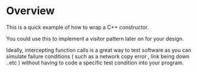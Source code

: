 # Overview


This is a quick example of how to wrap a C++ constructor.

You could use this to implement a visitor pattern later on for your design.

Ideally, intercepting function calls is a great way to test software as you can 
simulate failure conditions ( such as a network copy error , link being down ..etc )
without having to code a specific test condition into your program.


